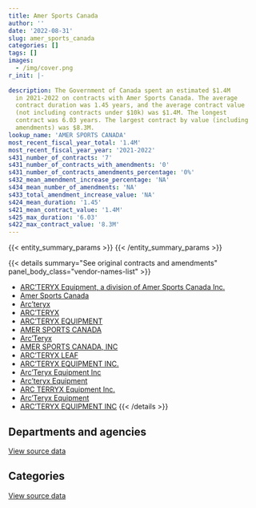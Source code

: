 ```yaml
---
title: Amer Sports Canada
author: ''
date: '2022-08-31'
slug: amer_sports_canada
categories: []
tags: []
images:
  - /img/cover.png
r_init: |-
  
description: The Government of Canada spent an estimated $1.4M
  in 2021-2022 on contracts with Amer Sports Canada. The average
  contract duration was 1.45 years, and the average contract value
  (not including contracts under $10k) was $1.4M. The longest
  contract was 6.03 years. The largest contract by value (including
  amendments) was $8.3M.
lookup_name: 'AMER SPORTS CANADA'
most_recent_fiscal_year_total: '1.4M'
most_recent_fiscal_year_year: '2021-2022'
s431_number_of_contracts: '7'
s431_number_of_contracts_with_amendments: '0'
s431_number_of_contracts_amendments_percentage: '0%'
s432_mean_amendment_increase_percentage: 'NA'
s434_mean_number_of_amendments: 'NA'
s433_total_amendment_increase_value: 'NA'
s424_mean_duration: '1.45'
s421_mean_contract_value: '1.4M'
s425_max_duration: '6.03'
s422_max_contract_value: '8.3M'
---
```


<script src="/rmarkdown-libs/htmlwidgets/htmlwidgets.js"></script>
<link href="/rmarkdown-libs/datatables-css/datatables-crosstalk.css" rel="stylesheet" />
<script src="/rmarkdown-libs/datatables-binding/datatables.js"></script>
<script src="/rmarkdown-libs/jquery/jquery-3.6.0.min.js"></script>
<link href="/rmarkdown-libs/dt-core-bootstrap/css/dataTables.bootstrap.min.css" rel="stylesheet" />
<link href="/rmarkdown-libs/dt-core-bootstrap/css/dataTables.bootstrap.extra.css" rel="stylesheet" />
<script src="/rmarkdown-libs/dt-core-bootstrap/js/jquery.dataTables.min.js"></script>
<script src="/rmarkdown-libs/dt-core-bootstrap/js/dataTables.bootstrap.min.js"></script>
<link href="/rmarkdown-libs/crosstalk/css/crosstalk.min.css" rel="stylesheet" />
<script src="/rmarkdown-libs/crosstalk/js/crosstalk.min.js"></script>
<script src="/rmarkdown-libs/htmlwidgets/htmlwidgets.js"></script>
<link href="/rmarkdown-libs/datatables-css/datatables-crosstalk.css" rel="stylesheet" />
<script src="/rmarkdown-libs/datatables-binding/datatables.js"></script>
<script src="/rmarkdown-libs/jquery/jquery-3.6.0.min.js"></script>
<link href="/rmarkdown-libs/dt-core-bootstrap/css/dataTables.bootstrap.min.css" rel="stylesheet" />
<link href="/rmarkdown-libs/dt-core-bootstrap/css/dataTables.bootstrap.extra.css" rel="stylesheet" />
<script src="/rmarkdown-libs/dt-core-bootstrap/js/jquery.dataTables.min.js"></script>
<script src="/rmarkdown-libs/dt-core-bootstrap/js/dataTables.bootstrap.min.js"></script>
<link href="/rmarkdown-libs/crosstalk/css/crosstalk.min.css" rel="stylesheet" />
<script src="/rmarkdown-libs/crosstalk/js/crosstalk.min.js"></script>

{{< entity_summary_params >}}
{{< /entity_summary_params >}}

{{< details summary="See original contracts and amendments" panel_body_class="vendor-names-list" >}}
- [ARC’TERYX Equipment, a division of Amer Sports Canada Inc.](https://search.open.canada.ca/en/ct/?sort=contract_value_f%20desc&page=1&search_text=%22ARC%27TERYX%20Equipment%2c%20a%20division%20of%20Amer%20Sports%20Canada%20Inc.%22)
- [Amer Sports Canada](https://search.open.canada.ca/en/ct/?sort=contract_value_f%20desc&page=1&search_text=%22Amer%20Sports%20Canada%22)
- [Arc’teryx](https://search.open.canada.ca/en/ct/?sort=contract_value_f%20desc&page=1&search_text=%22Arc%27teryx%22)
- [ARC’TERYX](https://search.open.canada.ca/en/ct/?sort=contract_value_f%20desc&page=1&search_text=%22ARC%27TERYX%22)
- [ARC’TERYX EQUIPMENT](https://search.open.canada.ca/en/ct/?sort=contract_value_f%20desc&page=1&search_text=%22ARC%27TERYX%20EQUIPMENT%22)
- [AMER SPORTS CANADA](https://search.open.canada.ca/en/ct/?sort=contract_value_f%20desc&page=1&search_text=%22AMER%20SPORTS%20CANADA%22)
- [Arc’Teryx](https://search.open.canada.ca/en/ct/?sort=contract_value_f%20desc&page=1&search_text=%22Arc%27Teryx%22)
- [AMER SPORTS CANADA, INC](https://search.open.canada.ca/en/ct/?sort=contract_value_f%20desc&page=1&search_text=%22AMER%20SPORTS%20CANADA%2c%20INC%22)
- [ARC’TERYX LEAF](https://search.open.canada.ca/en/ct/?sort=contract_value_f%20desc&page=1&search_text=%22ARC%27TERYX%20LEAF%22)
- [ARC’TERYX EQUIPMENT INC.](https://search.open.canada.ca/en/ct/?sort=contract_value_f%20desc&page=1&search_text=%22ARC%27TERYX%20EQUIPMENT%20INC.%22)
- [Arc’Teryx Equipment Inc](https://search.open.canada.ca/en/ct/?sort=contract_value_f%20desc&page=1&search_text=%22Arc%27Teryx%20Equipment%20Inc%22)
- [Arc’teryx Equipment](https://search.open.canada.ca/en/ct/?sort=contract_value_f%20desc&page=1&search_text=%22Arc%27teryx%20Equipment%22)
- [ARC TERRYX Equipment Inc.](https://search.open.canada.ca/en/ct/?sort=contract_value_f%20desc&page=1&search_text=%22ARC%20TERRYX%20Equipment%20Inc.%22)
- [Arc’Teryx Equipment](https://search.open.canada.ca/en/ct/?sort=contract_value_f%20desc&page=1&search_text=%22Arc%27Teryx%20Equipment%22)
- [ARC’TERYX EQUIPMENT INC](https://search.open.canada.ca/en/ct/?sort=contract_value_f%20desc&page=1&search_text=%22ARC%27TERYX%20EQUIPMENT%20INC%22)
{{< /details >}}

## Departments and agencies

<div id="htmlwidget-1" style="width:100%;height:auto;" class="datatables html-widget"></div>
<script type="application/json" data-for="htmlwidget-1">{"x":{"style":"bootstrap","filter":"none","vertical":false,"data":[["<a href=\"/departments/dfo-mpo/\">Fisheries and Oceans Canada<\/a>","<a href=\"/departments/dnd-mdn/\">National Defence<\/a>"],[null,1915152.99],[null,1540522.93],[null,1374383.63],[10200.75,1390495.88]],"container":"<table class=\"table table-striped table-hover row-border order-column display\">\n  <thead>\n    <tr>\n      <th>Department<\/th>\n      <th>2018-2019<\/th>\n      <th>2019-2020<\/th>\n      <th>2020-2021<\/th>\n      <th>2021-2022<\/th>\n    <\/tr>\n  <\/thead>\n<\/table>","options":{"order":[[4,"desc"]],"pageLength":10,"autoWidth":true,"columnDefs":[{"targets":1,"render":"function(data, type, row, meta) {\n    return type !== 'display' ? data : DTWidget.formatCurrency(data, \"$\", 2, 3, \",\", \".\", true, null);\n  }"},{"targets":2,"render":"function(data, type, row, meta) {\n    return type !== 'display' ? data : DTWidget.formatCurrency(data, \"$\", 2, 3, \",\", \".\", true, null);\n  }"},{"targets":3,"render":"function(data, type, row, meta) {\n    return type !== 'display' ? data : DTWidget.formatCurrency(data, \"$\", 2, 3, \",\", \".\", true, null);\n  }"},{"targets":4,"render":"function(data, type, row, meta) {\n    return type !== 'display' ? data : DTWidget.formatCurrency(data, \"$\", 2, 3, \",\", \".\", true, null);\n  }"},{"width":"16%","targets":[1,2,3,4]},{"className":"dt-right","targets":[1,2,3,4]}],"orderClasses":false}},"evals":["options.columnDefs.0.render","options.columnDefs.1.render","options.columnDefs.2.render","options.columnDefs.3.render"],"jsHooks":[]}</script>
<p class="text-right">
<a href="https://github.com/GoC-Spending/contracts-data/tree/main/data/out/vendors/amer_sports_canada/summary_by_fiscal_year_by_department.csv" class="source-data-link btn btn-link">View source data</a>
</p>

## Categories

<div id="htmlwidget-2" style="width:100%;height:auto;" class="datatables html-widget"></div>
<script type="application/json" data-for="htmlwidget-2">{"x":{"style":"bootstrap","filter":"none","vertical":false,"data":[["<a href=\"/categories/defence/\">Defence<\/a>","<a href=\"/categories/industrial_products_and_services/\">Industrial products and services<\/a>"],[46610.24,1868542.75],[null,1540522.93],[null,1374383.63],[null,1400696.63]],"container":"<table class=\"table table-striped table-hover row-border order-column display\">\n  <thead>\n    <tr>\n      <th>Category<\/th>\n      <th>2018-2019<\/th>\n      <th>2019-2020<\/th>\n      <th>2020-2021<\/th>\n      <th>2021-2022<\/th>\n    <\/tr>\n  <\/thead>\n<\/table>","options":{"order":[[4,"desc"]],"dom":"t","pageLength":30,"autoWidth":true,"columnDefs":[{"targets":1,"render":"function(data, type, row, meta) {\n    return type !== 'display' ? data : DTWidget.formatCurrency(data, \"$\", 2, 3, \",\", \".\", true, null);\n  }"},{"targets":2,"render":"function(data, type, row, meta) {\n    return type !== 'display' ? data : DTWidget.formatCurrency(data, \"$\", 2, 3, \",\", \".\", true, null);\n  }"},{"targets":3,"render":"function(data, type, row, meta) {\n    return type !== 'display' ? data : DTWidget.formatCurrency(data, \"$\", 2, 3, \",\", \".\", true, null);\n  }"},{"targets":4,"render":"function(data, type, row, meta) {\n    return type !== 'display' ? data : DTWidget.formatCurrency(data, \"$\", 2, 3, \",\", \".\", true, null);\n  }"},{"width":"16%","targets":[1,2,3,4]},{"className":"dt-right","targets":[1,2,3,4]}],"orderClasses":false,"lengthMenu":[10,25,30,50,100]}},"evals":["options.columnDefs.0.render","options.columnDefs.1.render","options.columnDefs.2.render","options.columnDefs.3.render"],"jsHooks":[]}</script>
<p class="text-right">
<a href="https://github.com/GoC-Spending/contracts-data/tree/main/data/out/vendors/amer_sports_canada/summary_by_fiscal_year_by_category.csv" class="source-data-link btn btn-link">View source data</a>
</p>
